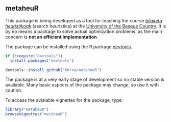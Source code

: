 ## metaheuR

This package is being developed as a tool for teaching the course [_bilaketa heuristikoak_](http://www.ehu.eus/p200-content/eu/pls/entrada/plew0040.htm_asignatura_next?p_sesion=&p_cod_idioma=EUS&p_en_portal=S&p_cod_centro=226&p_cod_plan=GINFOR20&p_anyoAcad=act&p_pestanya=3&p_menu=principal&p_cod_asig=26222&p_ciclo=X&p_curso=4&p_vengo_de=asig_cursos) (search heuristics) at the [University of the Basque Country](www.ehu.eus). It is by no means a package to solve actual optimization problems, as the main concern is **not an efficient implementation**.

The package can be installed using the R package [devtools](http://cran.r-project.org/web/packages/devtools/index.html). 

```r
if (!require("devtools"))
  install.packages("devtools")

devtools::install_github("b0rxa/metaheuR")
```

The package is at a very early stage of development so no stable version is available. Many basic aspects of the package may change, so use it with caution.

To access the avialable vignettes for the package, type:

```r
library("metaheuR")
browseVignettes("metaheuR")
```